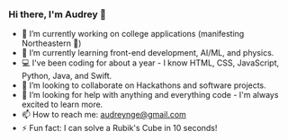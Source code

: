 ### Hi there, I'm Audrey 👋

- 🔭 I’m currently working on college applications (manifesting Northeastern 🙏)
- 🌱 I’m currently learning front-end development, AI/ML, and physics.
- 💻 I've been coding for about a year - I know HTML, CSS, JavaScript, Python, Java, and Swift.
- 👯 I’m looking to collaborate on Hackathons and software projects.
- 🤔 I’m looking for help with anything and everything code - I'm always excited to learn more.
- 📫 How to reach me: audreynge@gmail.com
- ⚡ Fun fact: I can solve a Rubik's Cube in 10 seconds!

